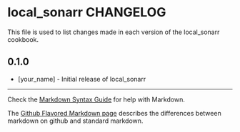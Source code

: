 # local_sonarr CHANGELOG

This file is used to list changes made in each version of the local_sonarr cookbook.

## 0.1.0
- [your_name] - Initial release of local_sonarr

- - -
Check the [Markdown Syntax Guide](http://daringfireball.net/projects/markdown/syntax) for help with Markdown.

The [Github Flavored Markdown page](http://github.github.com/github-flavored-markdown/) describes the differences between markdown on github and standard markdown.
